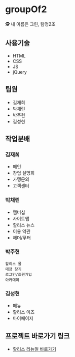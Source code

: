 # groupOf2
🕵️ 내 이름은 그린, 탐정2조

## 사용기술
- HTML
- CSS
- JS
- jQuery

## 팀원
- 김재희
- 박채린
- 박주현
- 김성현

## 작업분배
### 김재희
- 메인
- 창업 설명회
- 가맹문의
- 고객센터

### 박채린
- 멤버십
- 사이트맵
- 할리스 뉴스
- 이용 약관
- 헤더/푸터

### 박주현
    할리스 몰
    매장 찾기
    로그인/회원가입
    아카데미

### 김성현
- 메뉴
- 할리스 이즈
- 마이페이지

## 프로젝트 바로가기 링크
- <a href="https://projectteamtwo.github.io/">할리스 리뉴얼 바로가기</a>

